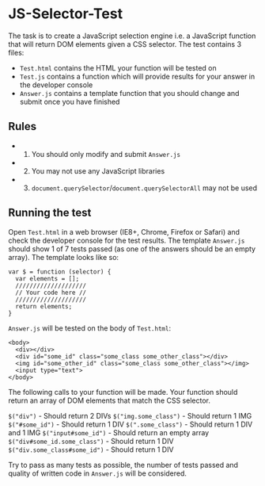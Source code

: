 JS-Selector-Test
======

The task is to create a JavaScript selection engine i.e. a JavaScript function that will return DOM elements given a CSS selector. The test contains 3 files:

- `Test.html` contains the HTML your function will be tested on
- `Test.js` contains a function which will provide results for your answer in the developer console
- `Answer.js` contains a template function that you should change and submit once you have finished

Rules
------
- 1. You should only modify and submit `Answer.js`
- 2. You may not use any JavaScript libraries
- 3. `document.querySelector`/`document.querySelectorAll` may not be used

Running the test
------

Open `Test.html` in a web browser (IE8+, Chrome, Firefox or Safari) and check the developer console for the test results. The template `Answer.js` should show 1 of 7 tests passed (as one of the answers should be an empty array). The template looks like so:

```
var $ = function (selector) {
  var elements = [];
  ////////////////////
  // Your code here //
  ////////////////////
  return elements;
}
```

`Answer.js` will be tested on the body of `Test.html`:

```
<body>
  <div></div>
  <div id="some_id" class="some_class some_other_class"></div>
  <img id="some_other_id" class="some_class some_other_class"></img>
  <input type="text">
</body>
```

The following calls to your function will be made. Your function should return an array of DOM elements that match the CSS selector.

`$("div")` - Should return 2 DIVs 
`$("img.some_class")` - Should return 1 IMG
`$("#some_id")` - Should return 1 DIV
`$(".some_class")` - Should return 1 DIV and 1 IMG
`$("input#some_id")` - Should return an empty array
`$("div#some_id.some_class")` - Should return 1 DIV
`$("div.some_class#some_id")` - Should return 1 DIV

Try to pass as many tests as possible, the number of tests passed and quality of written code in `Answer.js` will be considered.